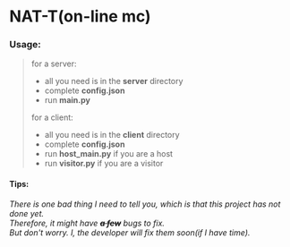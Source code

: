 # NAT-T(on-line mc)

### Usage:

> for a server:
> * all you need is in the **server** directory
> * complete **config.json**
> * run **main.py**
>
> for a client:
> * all you need is in the **client** directory
> * complete **config.json**
> * run **host_main.py** if you are a host
> * run **visitor.py** if you are a visitor

#### Tips:

_There is one bad thing I need to tell you, which is that this project has not done yet._<br>
_Therefore, it might have **~~a few~~** bugs to fix._<br>
_But don't worry. I, the developer will fix them soon(if I have time)._
